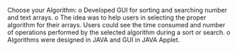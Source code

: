 Choose your Algorithm:
o Developed GUI for sorting and searching number and text arrays.
o The idea was to help users in selecting the proper algorithm for their arrays. Users could see the time consumed and number of operations performed by the selected algorithm during a sort or search.
o Algorithms were designed in JAVA and GUI in JAVA Applet.
